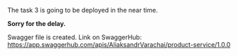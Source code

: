 The task 3 is going to be deployed in the near time.

**Sorry for the delay.**


Swagger file is created. 
Link on SwaggerHub: https://app.swaggerhub.com/apis/AliaksandrVarachai/product-service/1.0.0
